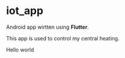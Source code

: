 # iot_app

Android app wirtten using **Flutter**.

This app is used to control my central heating.

Hello world